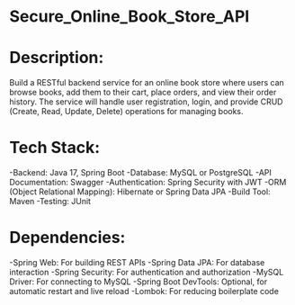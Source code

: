 # Secure_Online_Book_Store_API

# Description: 
Build a RESTful backend service for an online book store where users can browse books, add them to their cart, place orders, and view their order history. The service will handle user registration, login, and provide CRUD (Create, Read, Update, Delete) operations for managing books.

# Tech Stack:
-Backend: Java 17, Spring Boot
-Database: MySQL or PostgreSQL
-API Documentation: Swagger
-Authentication: Spring Security with JWT
-ORM (Object Relational Mapping): Hibernate or Spring Data JPA
-Build Tool: Maven
-Testing: JUnit

# Dependencies:
-Spring Web: For building REST APIs
-Spring Data JPA: For database interaction
-Spring Security: For authentication and authorization
-MySQL Driver: For connecting to MySQL
-Spring Boot DevTools: Optional, for automatic restart and live reload
-Lombok: For reducing boilerplate code
